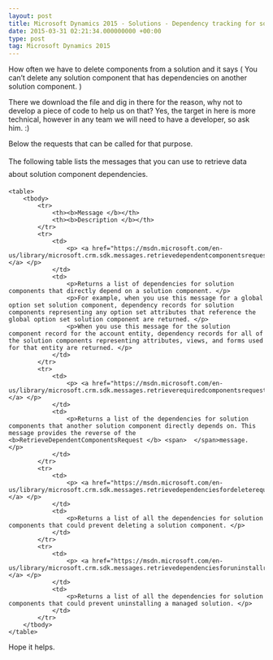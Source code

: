 ```yaml
---
layout: post
title: Microsoft Dynamics 2015 - Solutions - Dependency tracking for solution components
date: 2015-03-31 02:21:34.000000000 +00:00
type: post
tag: Microsoft Dynamics 2015
---
```



<p>How often we have to delete components from a solution and it says (<span> <span>You can’t delete any solution component that has dependencies on another solution component. </span> </span>)</p>

<p>There we download the file and dig in there for the reason, why not to develop a piece of code to help us on that? Yes, the target in here is more technical, however in any team we will need to have a developer, so ask him. :)</p>

<p>Below the requests that can be called for that purpose.</p>


<p><span style="background-color:transparent;line-height:1.8;">The following table lists the messages that you can use to retrieve data about solution component dependencies.</span><br /></p>
<p>


    <table>
        <tbody>
            <tr>
                <th><b>Message </b></th>
                <th><b>Description </b></th>
            </tr>
            <tr>
                <td>
                    <p> <a href="https://msdn.microsoft.com/en-us/library/microsoft.crm.sdk.messages.retrievedependentcomponentsrequest.aspx">RetrieveDependentComponentsRequest </a> </p>
                </td>
                <td>
                    <p>Returns a list of dependencies for solution components that directly depend on a solution component. </p>
                    <p>For example, when you use this message for a global option set solution component, dependency records for solution components representing any option set attributes that reference the global option set solution component are returned. </p>
                    <p>When you use this message for the solution component record for the account entity, dependency records for all of the solution components representing attributes, views, and forms used for that entity are returned. </p>
                </td>
            </tr>
            <tr>
                <td>
                    <p> <a href="https://msdn.microsoft.com/en-us/library/microsoft.crm.sdk.messages.retrieverequiredcomponentsrequest.aspx">RetrieveRequiredComponentsRequest </a> </p>
                </td>
                <td>
                    <p>Returns a list of the dependencies for solution components that another solution component directly depends on. This message provides the reverse of the <b>RetrieveDependentComponentsRequest </b> <span>  </span>message. </p>
                </td>
            </tr>
            <tr>
                <td>
                    <p> <a href="https://msdn.microsoft.com/en-us/library/microsoft.crm.sdk.messages.retrievedependenciesfordeleterequest.aspx">RetrieveDependenciesForDeleteRequest </a> </p>
                </td>
                <td>
                    <p>Returns a list of all the dependencies for solution components that could prevent deleting a solution component. </p>
                </td>
            </tr>
            <tr>
                <td>
                    <p> <a href="https://msdn.microsoft.com/en-us/library/microsoft.crm.sdk.messages.retrievedependenciesforuninstallrequest.aspx">RetrieveDependenciesForUninstallRequest </a> </p>
                </td>
                <td>
                    <p>Returns a list of all the dependencies for solution components that could prevent uninstalling a managed solution. </p>
                </td>
            </tr>
        </tbody>
    </table>
<p></p>
<p>

<p>Hope it helps.</p>
